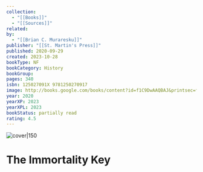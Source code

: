 ```yaml
---
collection:
  - "[[Books]]"
  - "[[Sources]]"
related: 
by:
  - "[[Brian C. Muraresku]]"
publisher: "[[St. Martin's Press]]"
published: 2020-09-29
created: 2023-10-28
bookType: NF
bookCategory: History
bookGroup: 
pages: 340
isbn: 125027091X 9781250270917
image: http://books.google.com/books/content?id=f1C9DwAAQBAJ&printsec=frontcover&img=1&zoom=1&edge=curl&source=gbs_api
year: 2020
yearXP: 2023
yearXPL: 2023
bookStatus: partially read
rating: 4.5
---
```


![cover|150](http://books.google.com/books/content?id=f1C9DwAAQBAJ&printsec=frontcover&img=1&zoom=1&edge=curl&source=gbs_api)

# The Immortality Key